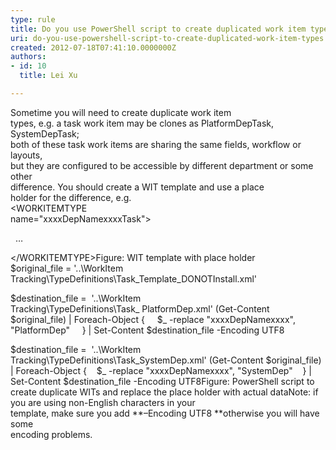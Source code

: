 ```yaml
---
type: rule
title: Do you use PowerShell script to create duplicated work item types?
uri: do-you-use-powershell-script-to-create-duplicated-work-item-types
created: 2012-07-18T07:41:10.0000000Z
authors:
- id: 10
  title: Lei Xu

---
```


 Sometime you will need to create duplicate work item<br>types, e.g. a task work item may be clones as PlatformDepTask, SystemDepTask;<br>both of these task work items are sharing the same fields, workflow or layouts,<br>but they are configured to be accessible by different department or some other<br>difference.
You should create a WIT template and use a place<br>holder for the difference, e.g.<br>&lt;WORKITEMTYPE<br>name="xxxxDepNamexxxxTask"&gt;

  …<br>

&lt;/WORKITEMTYPE&gt;Figure: WIT template with place holder <br>​ ​$original\_file = '..\WorkItem Tracking\TypeDefinitions\Task\_Template\_DONOTInstall.xml'

$destination\_file =  '..\WorkItem Tracking\TypeDefinitions\Task\_ PlatformDep.xml'
(Get-Content $original\_file) | Foreach-Object {
    $\_ -replace "xxxxDepNamexxxx", "PlatformDep"
    } | Set-Content $destination\_file -Encoding UTF8

$destination\_file =  '..\WorkItem Tracking\TypeDefinitions\Task\_SystemDep.xml'
(Get-Content $original\_file) | Foreach-Object {
   $\_ -replace "xxxxDepNamexxxx", "SystemDep"
   } | Set-Content $destination\_file -Encoding UTF8Figure: PowerShell script to create duplicate WITs and replace the place holder with actual data​Note: if you are using non-English characters in your<br>template, make sure you add **–Encoding UTF8 **otherwise you will have some<br>encoding problems.<br>​​​
